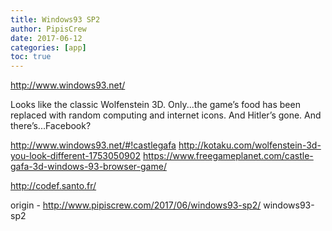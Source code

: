 ```yaml
---
title: Windows93 SP2
author: PipisCrew
date: 2017-06-12
categories: [app]
toc: true
---
```


http://www.windows93.net/

Looks like the classic Wolfenstein 3D. Only...the game’s food has been replaced with random computing and internet icons. And Hitler’s gone. And there’s...Facebook?

http://www.windows93.net/#!castlegafa
http://kotaku.com/wolfenstein-3d-you-look-different-1753050902
https://www.freegameplanet.com/castle-gafa-3d-windows-93-browser-game/

http://codef.santo.fr/

origin - http://www.pipiscrew.com/2017/06/windows93-sp2/ windows93-sp2